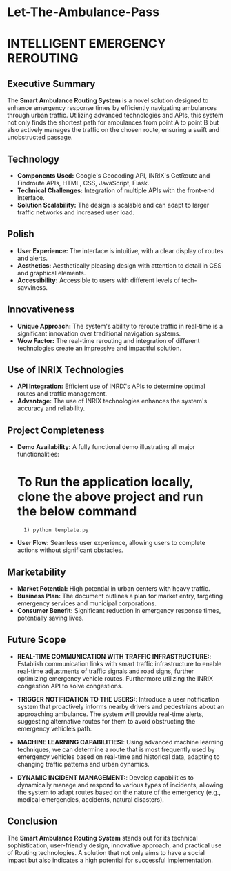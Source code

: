 # Let-The-Ambulance-Pass

# INTELLIGENT EMERGENCY REROUTING

## Executive Summary

The **Smart Ambulance Routing System** is a novel solution designed to enhance emergency response times by efficiently navigating ambulances through urban traffic. Utilizing advanced technologies and APIs, this system not only finds the shortest path for ambulances from point A to point B but also actively manages the traffic on the chosen route, ensuring a swift and unobstructed passage.

## Technology

- **Components Used:** Google's Geocoding API, INRIX's GetRoute and Findroute APIs, HTML, CSS, JavaScript, Flask.
- **Technical Challenges:** Integration of multiple APIs with the front-end interface.
- **Solution Scalability:** The design is scalable and can adapt to larger traffic networks and increased user load.

## Polish

- **User Experience:** The interface is intuitive, with a clear display of routes and alerts.
- **Aesthetics:** Aesthetically pleasing design with attention to detail in CSS and graphical elements.
- **Accessibility:** Accessible to users with different levels of tech-savviness.

## Innovativeness

- **Unique Approach:** The system's ability to reroute traffic in real-time is a significant innovation over traditional navigation systems.
- **Wow Factor:** The real-time rerouting and integration of different technologies create an impressive and impactful solution.

## Use of INRIX Technologies

- **API Integration:** Efficient use of INRIX's APIs to determine optimal routes and traffic management.
- **Advantage:** The use of INRIX technologies enhances the system's accuracy and reliability.

## Project Completeness

- **Demo Availability:** A fully functional demo illustrating all major functionalities:
    # To Run the application locally, clone the above project and run the below command
        1) python template.py 
- **User Flow:** Seamless user experience, allowing users to complete actions without significant obstacles.

## Marketability

- **Market Potential:** High potential in urban centers with heavy traffic.
- **Business Plan:** The document outlines a plan for market entry, targeting emergency services and municipal corporations.
- **Consumer Benefit:** Significant reduction in emergency response times, potentially saving lives.

## Future Scope

- **REAL-TIME COMMUNICATION WITH TRAFFIC INFRASTRUCTURE:**: Establish communication links with smart traffic infrastructure to enable real-time adjustments of traffic signals and road signs, further optimizing emergency vehicle routes. Furthermore utilizing the INRIX congestion API to solve congestions.

- **TRIGGER NOTIFICATION TO THE USERS:**: Introduce a user notification system that proactively informs nearby drivers and pedestrians about an approaching ambulance. The system will provide real-time alerts, suggesting alternative routes for them to avoid obstructing the emergency vehicle’s path.

- **MACHINE LEARNING CAPABILITIES:**: Using advanced machine learning techniques, we can determine a route that is most frequently used by emergency vehicles based on real-time and historical data, adapting to changing traffic patterns and urban dynamics.

- **DYNAMIC INCIDENT MANAGEMENT:**:
Develop capabilities to dynamically manage and respond to various types of incidents, allowing the system to adapt routes based on the nature of the emergency (e.g., medical emergencies, accidents, natural disasters).

## Conclusion

The **Smart Ambulance Routing System** stands out for its technical sophistication, user-friendly design, innovative approach, and practical use of Routing technologies. A solution that not only aims to have a social impact but also indicates a high potential for successful implementation.
